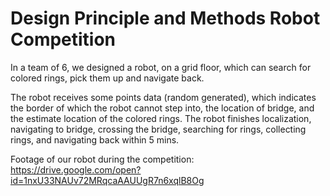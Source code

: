 # Design Principle and Methods Robot Competition

In a team of 6, we designed a robot, on a grid floor, which can search for colored rings, pick them up and navigate back. 

The robot receives some points data (random generated), which indicates the border of which the robot cannot step into, the location of bridge, and the estimate location of the colored rings. The robot finishes localization, navigating to bridge, crossing the bridge, searching for rings, collecting rings, and navigating back within 5 mins. 

Footage of our robot during the competition: https://drive.google.com/open?id=1nxU33NAUv72MRqcaAAUUgR7n6xqlB8Og
